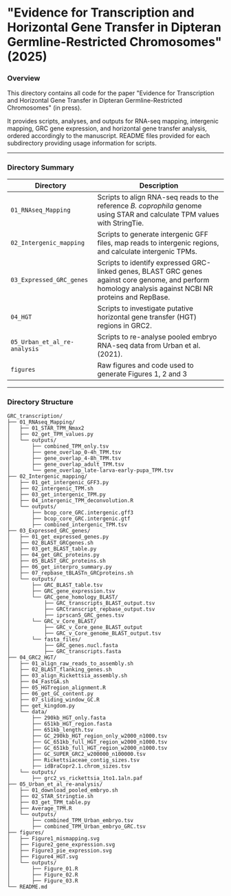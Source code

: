 # "Evidence for Transcription and Horizontal Gene Transfer in Dipteran Germline-Restricted Chromosomes" (2025)

### Overview

This directory contains all code for the paper "Evidence for Transcription and Horizontal Gene Transfer in Dipteran Germline-Restricted Chromosomes" (in press).

It provides scripts, analyses, and outputs for RNA-seq mapping, intergenic mapping, GRC gene expression, and horizontal gene transfer analysis, ordered accordingly to the manuscript. README files provided for each subdirectory providing usage information for scripts. 

---

### Directory Summary

| Directory | Description |
|-----------|-------------|
| `01_RNAseq_Mapping` | Scripts to align RNA-seq reads to the reference _B. coprophila_ genome using STAR and calculate TPM values with StringTie. |
| `02_Intergenic_mapping` | Scripts to generate intergenic GFF files, map reads to intergenic regions, and calculate intergenic TPMs. |
| `03_Expressed_GRC_genes` | Scripts to identify expressed GRC-linked genes, BLAST GRC genes against core genome, and perform homology analysis against NCBI NR proteins and RepBase. |
| `04_HGT` | Scripts to investigate putative horizontal gene transfer (HGT) regions in GRC2. |
| `05_Urban_et_al_re-analysis` | Scripts to re-analyse pooled embryo RNA-seq data from Urban et al. (2021). |
| `figures` | Raw figures and code used to generate Figures 1, 2 and 3 |
---

### Directory Structure
```text
GRC_transcription/
├── 01_RNAseq_Mapping/
│   ├── 01_STAR_TPM_Nmax2
│   ├── 02_get_TPM_values.py
│   └── outputs/
│       ├── combined_TPM_only.tsv
│       ├── gene_overlap_0-4h_TPM.tsv
│       ├── gene_overlap_4-8h_TPM.tsv
│       ├── gene_overlap_adult_TPM.tsv
│       └── gene_overlap_late-larva-early-pupa_TPM.tsv
├── 02_Intergenic_mapping/
│   ├── 01_get_intergenic_GFF3.py
│   ├── 02_intergenic_TPM.sh
│   ├── 03_get_intergenic_TPM.py
│   ├── 04_intergenic_TPM_deconvolution.R
│   └── outputs/
│       ├── bcop_core_GRC.intergenic.gff3
│       ├── bcop_core_GRC.intergenic.gtf
│       ├── combined_intergenic_TPM.tsv
├── 03_Expressed_GRC_genes/
│   ├── 01_get_expressed_genes.py
│   ├── 02_BLAST_GRCgenes.sh
│   ├── 03_get_BLAST_table.py
│   ├── 04_get_GRC_proteins.py
│   ├── 05_BLAST_GRC_proteins.sh
│   ├── 06_get_interpro_summary.py
│   ├── 07_repbase_tBLASTn_GRCproteins.sh
│   └── outputs/
│       ├── GRC_BLAST_table.tsv
│       ├── GRC_gene_expression.tsv
│       └── GRC_gene_homology_BLAST/
│           ├── GRC_transcripts_BLAST_output.tsv
│           ├── GRCtranscript_repbase_output.tsv
│           ├── iprscan5_GRC_genes.tsv
│       └── GRC_v_Core_BLAST/
│           ├── GRC_v_Core_gene_BLAST_output
│           ├── GRC_v_Core_genome_BLAST_output.tsv
│       └── fasta_files/
│           ├── GRC_genes.nucl.fasta
│           ├── GRC_transcripts.fasta
├── 04_GRC2_HGT/
│   ├── 01_align_raw_reads_to_assembly.sh
│   ├── 02_BLAST_flanking_genes.sh
│   ├── 03_align_Rickettsia_assembly.sh
│   ├── 04_FastGA.sh
│   ├── 05_HGTregion_alignment.R
│   ├── 06_get_GC_content.py
│   ├── 07_sliding_window_GC.R
│   ├── get_kingdom.py
│   └── data/
│       ├── 290kb_HGT_only.fasta
│       ├── 651kb_HGT_region.fasta
│       ├── 651kb_length.tsv
│       ├── GC_290kb_HGT_region_only_w2000_n1000.tsv
│       ├── GC_651kb_full_HGT_region_w2000_n1000.tsv
│       ├── GC_651kb_full_HGT_region_w2000_n1000.tsv
│       ├── GC_SUPER_GRC2_w200000_n100000.tsv
│       ├── Rickettsiaceae_contig_sizes.tsv
│       ├── idBraCopr2.1.chrom_sizes.tsv
│   └── outputs/
│       ├── grc2_vs_rickettsia_1to1.1aln.paf
├── 05_Urban_et_al_re-analysis/
│   ├── 01_download_pooled_embryo.sh
│   ├── 02_STAR_Stringtie.sh
│   ├── 03_get_TPM_table.py
│   ├── Average_TPM.R
│   └── outputs/
│       ├── combined_TPM_Urban_embryo.tsv
│       ├── combined_TPM_Urban_embryo_GRC.tsv
├── figures/
│   ├── Figure1_mismapping.svg
│   ├── Figure2_gene_expression.svg
│   ├── Figure3_pie_expression.svg
│   ├── Figure4_HGT.svg
│   └── outputs/
│       ├── Figure_01.R
│       ├── Figure_02.R
│       ├── Figure_03.R
└── README.md
```
